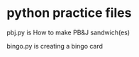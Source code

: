 python practice files
=====

pbj.py is How to make PB&amp;J sandwich(es)

bingo.py is creating a bingo card
